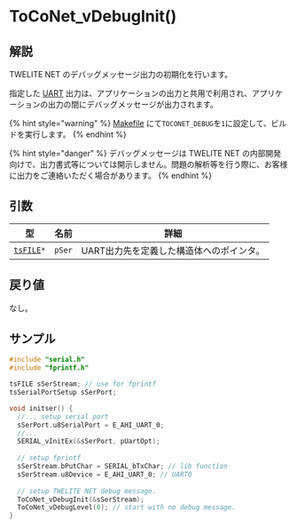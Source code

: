 # ToCoNet_vDebugInit()

## 解説

TWELITE NET のデバッグメッセージ出力の初期化を行います。

指定した [UART](../../hw-api-rifurensu/perifuraru/uart/) 出力は、アプリケーションの出力と共用で利用され、アプリケーションの出力の間にデバッグメッセージが出力されます。

{% hint style="warning" %}
[Makefile](../../twelite-sdkno/birudonitsuite/makefile-nitsuite.md) にて`TOCONET_DEBUG`を`1`に設定して、ビルドを実行します。
{% endhint %}

{% hint style="danger" %}
デバッグメッセージは TWELITE NET の内部開発向けで、出力書式等については開示しません。問題の解析等を行う際に、お客様に出力をご連絡いただく場合があります。
{% endhint %}

## 引数

| 型                                                                                 | 名前     | 詳細                     |
| --------------------------------------------------------------------------------- | ------ | ---------------------- |
| [`tsFILE`](../../hw-api-rifurensu/perifuraru/uart/fprintf-raiburari/tsfile.md)`*` | `pSer` | UART出力先を定義した構造体へのポインタ。 |

## 戻り値

なし。

## サンプル

```c
#include "serial.h"
#include "fprintf.h"

tsFILE sSerStream; // use for fprintf
tsSerialPortSetup sSerPort;

void initser() {
  //... setup serial port
  sSerPort.u8SerialPort = E_AHI_UART_0;
  //...
  SERIAL_vInitEx(&sSerPort, pUartOpt);
  
  // setup fprintf
  sSerStream.bPutChar = SERIAL_bTxChar; // lib function
  sSerStream.u8Device = E_AHI_UART_0; // UART0
  
  // setup TWELITE NET debug message.
  ToCoNet_vDebugInit(&sSerStream);
  ToCoNet_vDebugLevel(0); // start with no debug message.
}
```

